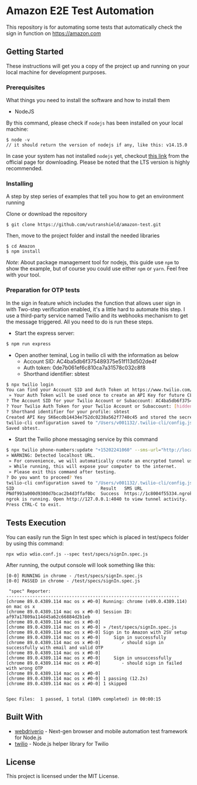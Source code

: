# Amazon E2E Test Automation

This repository is for automating some tests that automatically check the sign in function on https://amazon.com

## Getting Started

These instructions will get you a copy of the project up and running on your local machine for development purposes.

### Prerequisites

What things you need to install the software and how to install them
- NodeJS

By this command, please check if `nodejs` has been installed on your local machine:
```
$ node -v
// it should return the version of nodejs if any, like this: v14.15.0
```

In case your system has not installed `nodejs` yet, checkout [this link](https://nodejs.org/en/download/releases/) from the official page for downloading. Please be noted that the LTS version is highly recommended.

### Installing

A step by step series of examples that tell you how to get an environment running

Clone or download the repository

```
$ git clone https://github.com/vutranshield/amazon-test.git
```

Then, move to the project folder and install the needed libraries

```
$ cd Amazon
$ npm install
```

*Note*: About package management tool for nodejs, this guide use `npm` to show the example, but of course you could use either `npm` or `yarn`. Feel free with your tool.

### Preparation for OTP tests
In the sign in feature which includes the function that allows user sign in with Two-step verification enabled, it's a little hard to automate this step. I use a third-party service named Twilio and its webhooks mechanism to get the message triggered. All you need to do is run these steps.

- Start the express server:
```sh
$ npm run express
```

- Open another teminal, Log in twilio cli with the information as below
    - Account SID: AC4ba5db6f375489375e51f113d502de4f
    - Auth token: 0de7b061ef6c810ca7a31578c032c8f8
    - Shorthand identifier: sbtest

```sh
$ npx twilio login
You can find your Account SID and Auth Token at https://www.twilio.com/console
 » Your Auth Token will be used once to create an API Key for future CLI access to your Twilio Account or Subaccount, and then forgotten.
? The Account SID for your Twilio Account or Subaccount: AC4ba5db6f375489375e51f113d502de4f
? Your Twilio Auth Token for your Twilio Account or Subaccount: [hidden]
? Shorthand identifier for your profile: sbtest
Created API Key SK6ecdb14434e752dc0238a562f7740c45 and stored the secret in your keychain. See: https://www.twilio.com/console/runtime/api-keys/SK6ecdb14434e752dc0238a562f7740c45
twilio-cli configuration saved to "/Users/v001132/.twilio-cli/config.json"
Saved sbtest.
```

- Start the Twilio phone messaging service by this command
```sh
$ npx twilio phone-numbers:update "+15202241060" --sms-url="http://localhost:1337/sms"
» WARNING: Detected localhost URL.
 » For convenience, we will automatically create an encrypted tunnel using the 3rd-party service https://ngrok.io
 » While running, this will expose your computer to the internet.
 » Please exit this command after testing.
? Do you want to proceed? Yes
twilio-cli configuration saved to "/Users/v001132/.twilio-cli/config.json"
SID                                 Result   SMS URL                          
PNdf993a000d9300d7bcac2b4d3ffaf0bc  Success  https://1c8004f55334.ngrok.io/sms
ngrok is running. Open http://127.0.0.1:4040 to view tunnel activity.
Press CTRL-C to exit.
```

## Tests Execution

You can easily run the Sign In test spec which is placed in test/specs folder by using this command:

```
npx wdio wdio.conf.js --spec test/specs/signIn.spec.js
```

After running, the output console will look something like this:

```
[0-0] RUNNING in chrome - /test/specs/signIn.spec.js
[0-0] PASSED in chrome - /test/specs/signIn.spec.js

 "spec" Reporter:
------------------------------------------------------------------
[chrome 89.0.4389.114 mac os x #0-0] Running: chrome (v89.0.4389.114) on mac os x
[chrome 89.0.4389.114 mac os x #0-0] Session ID: af97a17809a114d45a62c66884d2b1eb
[chrome 89.0.4389.114 mac os x #0-0]
[chrome 89.0.4389.114 mac os x #0-0] » /test/specs/signIn.spec.js
[chrome 89.0.4389.114 mac os x #0-0] Sign in to Amazon with 2SV setup
[chrome 89.0.4389.114 mac os x #0-0]     Sign in successfully
[chrome 89.0.4389.114 mac os x #0-0]        ✓ should sign in successfully with email and valid OTP
[chrome 89.0.4389.114 mac os x #0-0]
[chrome 89.0.4389.114 mac os x #0-0]     Sign in unsuccessfully
[chrome 89.0.4389.114 mac os x #0-0]        - should sign in failed with wrong OTP
[chrome 89.0.4389.114 mac os x #0-0]
[chrome 89.0.4389.114 mac os x #0-0] 1 passing (12.2s)
[chrome 89.0.4389.114 mac os x #0-0] 1 skipped


Spec Files:	 1 passed, 1 total (100% completed) in 00:00:15
```

## Built With

* [webdriverio](https://github.com/webdriverio/webdriverio) - Next-gen browser and mobile automation test framework for Node.js
* [twilio](https://www.npmjs.com/package/twilio) - Node.js helper library for Twilio

## License

This project is licensed under the MIT License.
